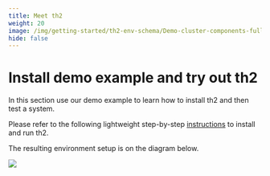 ```yaml
---
title: Meet th2
weight: 20
image: /img/getting-started/th2-env-schema/Demo-cluster-components-full-schema.drawio.png
hide: false
---
```


# Install demo example and try out th2 

In this section use our demo example to learn how to install th2 and then test a system.

Please refer to the following lightweight step-by-step [instructions](./meet-th2/step-1) to install and run th2.

The resulting environment setup is on the diagram below.

![](/img/getting-started/th2-env-schema/Demo-cluster-components-full-schema.drawio.png)
